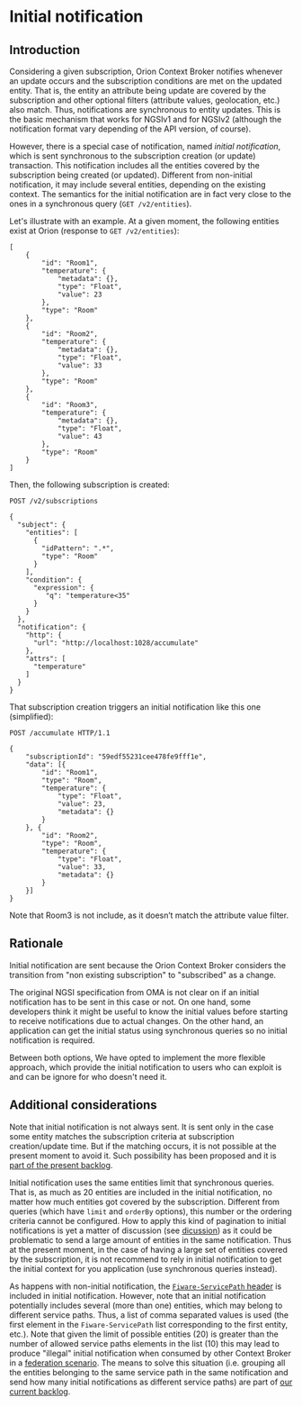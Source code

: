 # Initial notification

## Introduction

Considering a given subscription, Orion Context Broker notifies whenever an update occurs and the 
subscription conditions are met on the updated entity. That is, the entity an attribute being update
are covered by the subscription and other optional filters (attribute values, geolocation, etc.) 
also match. Thus, notifications are synchronous to entity updates. This is the basic mechanism that 
works for NGSIv1 and for NGSIv2 (although the notification format vary depending of the API version, of course).

However, there is a special case of notification, named *initial notification*, which is sent synchronous 
to the subscription creation (or update) transaction. This notification includes all the entities 
covered by the subscription being created (or updated). Different from non-initial notification, it 
may include several entities, depending on the existing context. The semantics for the initial 
notification are in fact very close to the ones in a synchronous query (`GET /v2/entities`).

Let's illustrate with an example. At a given moment, the following entities exist at Orion 
(response to `GET /v2/entities`):

```
[
    {
        "id": "Room1",
        "temperature": {
            "metadata": {},
            "type": "Float",
            "value": 23
        },
        "type": "Room"
    },
    {
        "id": "Room2",
        "temperature": {
            "metadata": {},
            "type": "Float",
            "value": 33
        },
        "type": "Room"
    },
    {
        "id": "Room3",
        "temperature": {
            "metadata": {},
            "type": "Float",
            "value": 43
        },
        "type": "Room"
    }
]
```

Then, the following subscription is created:

```
POST /v2/subscriptions

{
  "subject": {
    "entities": [
      {
        "idPattern": ".*",
        "type": "Room"
      }
    ],
    "condition": {
      "expression": {
	     "q": "temperature<35"
	  }
    }
  },
  "notification": {
    "http": {
      "url": "http://localhost:1028/accumulate"
    },
    "attrs": [
      "temperature"
    ]
  }
}
```

That subscription creation triggers an initial notification like this one (simplified):

```
POST /accumulate HTTP/1.1

{
	"subscriptionId": "59edf55231cee478fe9fff1e",
	"data": [{
		"id": "Room1",
		"type": "Room",
		"temperature": {
			"type": "Float",
			"value": 23,
			"metadata": {}
		}
	}, {
		"id": "Room2",
		"type": "Room",
		"temperature": {
			"type": "Float",
			"value": 33,
			"metadata": {}
		}
	}]
}
```

Note that Room3 is not include, as it doesn’t match the attribute value filter.

## Rationale

Initial notification are sent because the Orion Context Broker considers the transition from 
"non existing subscription" to "subscribed" as a change. 

The original NGSI specification from OMA is not clear on if an initial notification has to be
sent in this case or not. On one hand, some developers think it might be useful to know the 
initial values before starting to receive notifications due to actual changes. On the other 
hand, an application can get the initial status using synchronous queries so no 
initial notification is required. 

Between both options, We have opted to implement the more flexible approach, which provide 
the initial notification to users who can exploit is and can be ignore for who doesn't need it.

## Additional considerations

Note that initial notification is not always sent. It is sent only in the case some entity 
matches the subscription criteria at subscription creation/update time. But if the matching
occurs, it is not possible at the present moment to avoid it. Such possibility has been 
proposed and it is [part of the present backlog](https://github.com/telefonicaid/fiware-orion/issues/920).

Initial notification uses the same entities limit that synchronous queries. That is, as much 
as 20 entities are included in the initial notification, no matter how much entities got covered 
by the subscription. Different from queries (which have `limit` and `orderBy` options), this 
number or the ordering criteria cannot be configured. How to apply this kind of pagination to 
initial notifications is yet a matter of discussion (see [dicussion](https://github.com/telefonicaid/fiware-orion/issues/591)) 
as it could be problematic to send a large amount of entities in the same notification. Thus
at the present moment, in the case of having a large set of entities covered by the subscription, 
it is not recommend to rely in initial notification to get the initial context for you
application (use synchronous queries instead).

As happens with non-initial notification, the [`Fiware-ServicePath` header](service_path.md) is 
included in initial notification. However, note that an initial notification potentially includes 
several (more than one) entities, which may belong to different service paths. Thus, a list of 
comma separated values is used (the first element in the `Fiware-ServicePath` list corresponding 
to the first entity, etc.). Note that given the limit of possible entities (20) is greater than 
the number of allowed service paths elements in the list (10) this may lead to produce "illegal" 
initial notification when consumed by other Context Broker in a [federation scenario](federation.md).
The means to solve this situation (i.e. grouping all the entities belonging to the same service 
path in the same notification and send how many initial notifications as different service paths) 
are part of [our current backlog](https://github.com/telefonicaid/fiware-orion/issues/2437).


